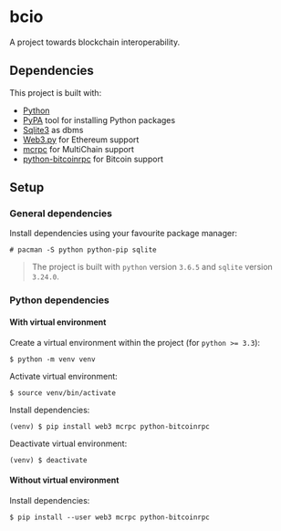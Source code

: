 # bcio

A project towards blockchain interoperability.

## Dependencies

This project is built with:

- [Python](https://www.python.org/)
- [PyPA](https://pip.pypa.io/en/stable/) tool for installing Python packages
- [Sqlite3](https://www.sqlite.org/index.html) as dbms
- [Web3.py](https://web3py.readthedocs.io/en/stable/) for Ethereum support
- [mcrpc](https://github.com/coblo/mcrpc) for MultiChain support
- [python-bitcoinrpc](https://github.com/jgarzik/python-bitcoinrpc) for Bitcoin support

## Setup

### General dependencies

Install dependencies using your favourite package manager:

```
# pacman -S python python-pip sqlite
```

> The project is built with `python` version `3.6.5` and `sqlite` version `3.24.0`.

### Python dependencies

#### With virtual environment

Create a virtual environment within the project (for `python >= 3.3`):

```
$ python -m venv venv
```

Activate virtual environment:

```
$ source venv/bin/activate
```

Install dependencies:

```
(venv) $ pip install web3 mcrpc python-bitcoinrpc
```

Deactivate virtual environment:

```
(venv) $ deactivate
```

#### Without virtual environment

Install dependencies:

```
$ pip install --user web3 mcrpc python-bitcoinrpc
```
